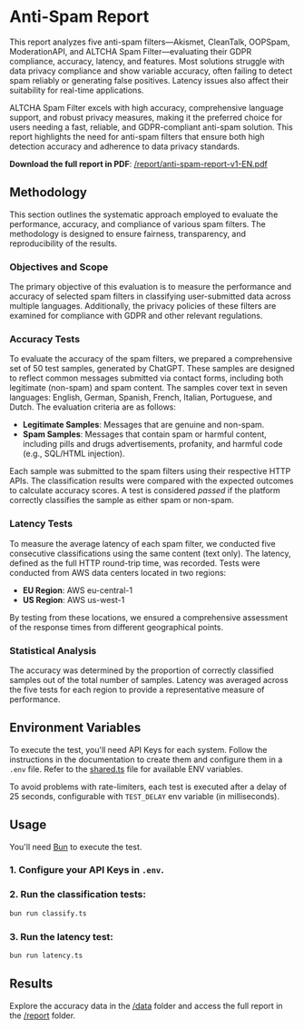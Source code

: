 # Anti-Spam Report

This report analyzes five anti-spam filters—Akismet, CleanTalk, OOPSpam, ModerationAPI, and ALTCHA Spam Filter—evaluating their GDPR compliance, accuracy, latency, and features. Most solutions struggle with data privacy compliance and show variable accuracy, often failing to detect spam reliably or generating false positives. Latency issues also affect their suitability for real-time applications.

ALTCHA Spam Filter excels with high accuracy, comprehensive language support, and robust privacy measures, making it the preferred choice for users needing a fast, reliable, and GDPR-compliant anti-spam solution. This report highlights the need for anti-spam filters that ensure both high detection accuracy and adherence to data privacy standards.

__Download the full report in PDF__: [/report/anti-spam-report-v1-EN.pdf](https://raw.githubusercontent.com/altcha-org/anti-spam-report/main/report/anti-spam-report-v1-EN.pdf)

## Methodology

This section outlines the systematic approach employed to evaluate the performance, accuracy, and compliance of various spam filters. The methodology is designed to ensure fairness, transparency, and reproducibility of the results.

### Objectives and Scope

The primary objective of this evaluation is to measure the performance and accuracy of selected spam filters in classifying user-submitted data across multiple languages. Additionally, the privacy policies of these filters are examined for compliance with GDPR and other relevant regulations.

### Accuracy Tests

To evaluate the accuracy of the spam filters, we prepared a comprehensive set of 50 test samples, generated by ChatGPT. These samples are designed to reflect common messages submitted via contact forms, including both legitimate (non-spam) and spam content. The samples cover text in seven languages: English, German, Spanish, French, Italian, Portuguese, and Dutch. The evaluation criteria are as follows:

- **Legitimate Samples**: Messages that are genuine and non-spam.
- **Spam Samples**: Messages that contain spam or harmful content, including pills and drugs advertisements, profanity, and harmful code (e.g., SQL/HTML injection).

Each sample was submitted to the spam filters using their respective HTTP APIs. The classification results were compared with the expected outcomes to calculate accuracy scores. A test is considered _passed_ if the platform correctly classifies the sample as either spam or non-spam.

### Latency Tests

To measure the average latency of each spam filter, we conducted five consecutive classifications using the same content (text only). The latency, defined as the full HTTP round-trip time, was recorded. Tests were conducted from AWS data centers located in two regions:

- **EU Region**: AWS eu-central-1
- **US Region**: AWS us-west-1

By testing from these locations, we ensured a comprehensive assessment of the response times from different geographical points.

### Statistical Analysis

The accuracy was determined by the proportion of correctly classified samples out of the total number of samples. Latency was averaged across the five tests for each region to provide a representative measure of performance.

## Environment Variables

To execute the test, you'll need API Keys for each system. Follow the instructions in the documentation to create them and configure them in a `.env` file. Refer to the [shared.ts](/shared.ts) file for available ENV variables.

To avoid problems with rate-limiters, each test is executed after a delay of 25 seconds, configurable with `TEST_DELAY` env variable (in milliseconds).

## Usage

You'll need [Bun](https://bun.sh) to execute the test.

### 1. Configure your API Keys in `.env`.

### 2. Run the classification tests:

```sh
bun run classify.ts
```

### 3. Run the latency test:

```sh
bun run latency.ts
```

## Results

Explore the accuracy data in the [/data](/data) folder and access the full report in the [/report](/report) folder.